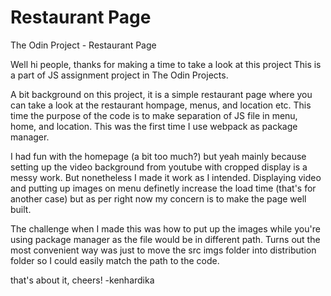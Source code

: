 # Restaurant Page
The Odin Project - Restaurant Page

Well hi people, thanks for making a time to take a look at this project
This is a part of JS assignment project in The Odin Projects.

A bit background on this project, it is a simple restaurant page where you can take a look at the restaurant hompage, menus, and location etc.
This time the purpose of the code is to make separation of JS file in menu, home, and location. This was the first time I use webpack as package manager.

I had fun with the homepage (a bit too much?) but yeah mainly because setting up the video background from youtube with cropped display is a messy work. But nonetheless I made it work as I intended. Displaying video and putting up images on menu definetly increase the load time (that's for another case) but as per right now my concern is to make the page well built.

The challenge when I made this was how to put up the images while you're using package manager as the file would be in different path. Turns out the most convenient way was just to move the src imgs folder into distribution folder so I could easily match the path to the code. 

that's about it, cheers!
-kenhardika


